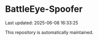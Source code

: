 # BattleEye-Spoofer

Last updated: 2025-06-08 16:33:25

This repository is automatically maintained.
